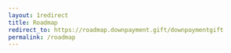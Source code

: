 ```yaml
---
layout: 1redirect
title: Roadmap
redirect_to: https://roadmap.downpayment.gift/downpaymentgift
permalink: /roadmap
---
```

